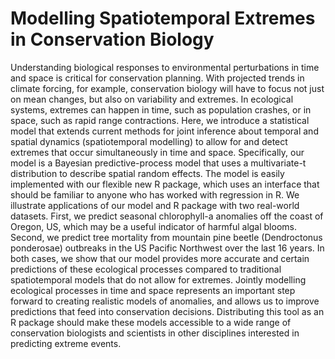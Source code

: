 Modelling Spatiotemporal Extremes in Conservation Biology
=========================================================

Understanding biological responses to environmental perturbations in time and space is critical for conservation planning. With projected trends in climate forcing, for example, conservation biology will have to focus not just on mean changes, but also on variability and extremes. In ecological systems, extremes can happen in time, such as population crashes, or in space, such as rapid range contractions. Here, we introduce a statistical model that extends current methods for joint inference about temporal and spatial dynamics (spatiotemporal modelling) to allow for and detect extremes that occur simultaneously in time and space. Specifically, our model is a Bayesian predictive-process model that uses a multivariate-t distribution to describe spatial random effects. The model is easily implemented with our flexible new R package, which uses an interface that should be familiar to anyone who has worked with regression in R. We illustrate applications of our model and R package with two real-world datasets. First, we predict seasonal chlorophyll-a anomalies off the coast of Oregon, US, which may be a useful indicator of harmful algal blooms. Second, we predict tree mortality from mountain pine beetle (Dendroctonus ponderosae) outbreaks in the US Pacific Northwest over the last 16 years. In both cases, we show that our model provides more accurate and certain predictions of these ecological processes compared to traditional spatiotemporal models that do not allow for extremes. Jointly modelling ecological processes in time and space represents an important step forward to creating realistic models of anomalies, and allows us to improve predictions that feed into conservation decisions. Distributing this tool as an R package should make these models accessible to a wide range of conservation biologists and scientists in other disciplines interested in predicting extreme events.
